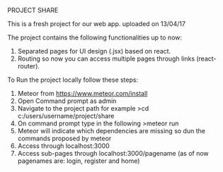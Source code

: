 PROJECT SHARE 

This is a fresh project for our web app. uploaded on 13/04/17

The project contains the following functionalities up to now:

1. Separated pages for UI design (.jsx) based on react.
2. Routing so now you can access multiple pages through links (react-router).

To Run the project locally follow these steps:

1. Meteor from https://www.meteor.com/install
2. Open Command prompt as admin 
3. Navigate to the project path for example >cd c:/users/username/project/share
4. On command prompt type in the following  >meteor run
5. Meteor will indicate which dependencies are missing so dun the commands proposed by meteor 
6. Access through localhost:3000
7. Access sub-pages through localhost:3000/pagename (as of now pagenames are: login, register and home)

